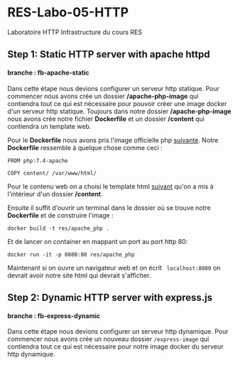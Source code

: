 # RES-Labo-05-HTTP
Laboratoire HTTP Infrastructure du cours RES

## Step 1: Static HTTP server with apache httpd
#### branche : fb-apache-static

Dans cette étape nous devions configurer un serveur http statique.
Pour commencer nous avons crée un dossier **/apache-php-image** qui contiendra tout ce qui est nécessaire pour pouvoir créer une image docker d'un serveur http statique. 
Toujours dans notre dossier **/apache-php-image** nous avons crée notre fichier **Dockerfile** et un dossier **/content** qui contiendra un template web.

Pour le **Dockerfile** nous avons pris l'image officielle php [suivante](https://hub.docker.com/_/php). Notre **Dockerfile** ressemble à quelque chose comme ceci :

```
FROM php:7.4-apache

COPY content/ /var/www/html/
```

Pour le contenu web on a choisi le template html [suivant](https://startbootstrap.com/theme/agency) qu'on a mis à l'intérieur d'un dossier **/content**.

Ensuite il suffit d'ouvrir un terminal dans le dossier où se trouve notre **Dockerfile** et de construire l'image :
```
docker build -t res/apache_php .
```
Et de lancer on container en mappant un port au port http 80:
```
docker run -it -p 8080:80 res/apache_php
```
Maintenant si on ouvre un navigateur web et on écrit ``` localhost:8080``` on devrait avoir notre site html qui devrait s'afficher.



## Step 2: Dynamic HTTP server with express.js
#### branche : fb-express-dynamic

Dans cette étape nous devions configurer un serveur http dynamique.
Pour commencer nous avons crée un nouveau dossier ```/express-image``` qui contiendra tout ce qui est nécessaire pour notre image docker du serveur http dynamique.


